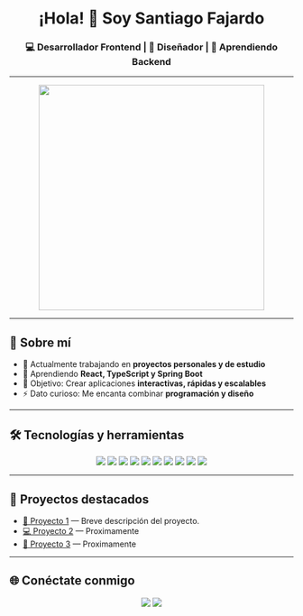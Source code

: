 <!-- Encabezado animado -->
<h1 align="center">¡Hola! 👋 Soy Santiago Fajardo</h1>
<h3 align="center">💻 Desarrollador Frontend | 🎨 Diseñador | 🌱 Aprendiendo Backend</h3>

---

<!-- GIF o imagen -->
<p align="center">
  <img src="![Imagen de WhatsApp 2025-08-09 a las 15 00 36_3c592f7b](https://github.com/user-attachments/assets/0af7d456-4ed3-4839-b2da-423aaabd22e1)
" width="400"/>
</p>

---

## 🚀 Sobre mí
- 🔭 Actualmente trabajando en **proyectos personales y de estudio**
- 🌱 Aprendiendo **React, TypeScript y Spring Boot**
- 🎯 Objetivo: Crear aplicaciones **interactivas, rápidas y escalables**
- ⚡ Dato curioso: Me encanta combinar **programación y diseño**

---

## 🛠️ Tecnologías y herramientas
<p align="center">
  <img src="https://img.shields.io/badge/HTML5-E34F26?style=for-the-badge&logo=html5&logoColor=white"/>
  <img src="https://img.shields.io/badge/CSS3-1572B6?style=for-the-badge&logo=css3&logoColor=white"/>
  <img src="https://img.shields.io/badge/JavaScript-F7DF1E?style=for-the-badge&logo=javascript&logoColor=black"/>
  <img src="https://img.shields.io/badge/TypeScript-3178C6?style=for-the-badge&logo=typescript&logoColor=white"/>
  <img src="https://img.shields.io/badge/React-20232A?style=for-the-badge&logo=react&logoColor=61DAFB"/>
  <img src="https://img.shields.io/badge/Angular-DD0031?style=for-the-badge&logo=angular&logoColor=white"/>
  <img src="https://img.shields.io/badge/TailwindCSS-38B2AC?style=for-the-badge&logo=tailwind-css&logoColor=white"/>
  <img src="https://img.shields.io/badge/Node.js-339933?style=for-the-badge&logo=node.js&logoColor=white"/>
  <img src="https://img.shields.io/badge/MySQL-4479A1?style=for-the-badge&logo=mysql&logoColor=white"/>
  <img src="https://img.shields.io/badge/PostgreSQL-316192?style=for-the-badge&logo=postgresql&logoColor=white"/>
</p>


---

## 📌 Proyectos destacados
- [🎨 Proyecto 1]("") — Breve descripción del proyecto.
- [💻 Proyecto 2](URL) — Proximamente
- [🚀 Proyecto 3](URL) — Proximamente

---

## 🌐 Conéctate conmigo
<p align="center">
  <a href="[https://linkedin.com/in/TU-LINKEDIN](https://www.linkedin.com/in/santiago-fajardo-morales-7a304b379/)"><img src="https://img.shields.io/badge/LinkedIn-0077B5?style=for-the-badge&logo=linkedin&logoColor=white"/></a>
  <a href="email: santiagofajardomorales17@gmail.com"><img src="https://img.shields.io/badge/Email-D14836?style=for-the-badge&logo=gmail&logoColor=white"/></a>
</p>


<!--
**santiago123-dex/santiago123-dex** is a ✨ _special_ ✨ repository because its `README.md` (this file) appears on your GitHub profile.

Here are some ideas to get you started:

- 🔭 I’m currently working on ...
- 🌱 I’m currently learning ...
- 👯 I’m looking to collaborate on ...
- 🤔 I’m looking for help with ...
- 💬 Ask me about ...
- 📫 How to reach me: ...
- 😄 Pronouns: ...
- ⚡ Fun fact: ...
-->
